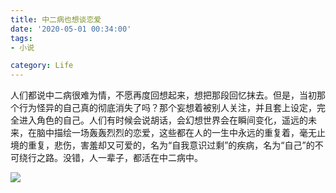 ```yaml
---
title: 中二病也想谈恋爱
date: '2020-05-01 00:34:00'
tags: 
- 小说

category: Life
---
```


人们都说中二病很难为情，不愿再度回想起来，想把那段回忆抹去。但是，当初那个行为怪异的自己真的彻底消失了吗？那个妄想着被别人关注，并且套上设定，完全进入角色的自己。人们有时候会说胡话，会幻想世界会在瞬间变化，遥远的未来，在脑中描绘一场轰轰烈烈的恋爱，这些都在人的一生中永远的重复着，毫无止境的重复，悲伤，害羞却又可爱的，名为“自我意识过剩”的疾病，名为“自己”的不可绕行之路。没错，人一辈子，都活在中二病中。

![](中二病\01.png)